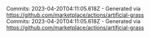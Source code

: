 Commits: 2023-04-20T04:11:05.618Z - Generated via https://github.com/marketplace/actions/artificial-grass
<br>
Commits: 2023-04-20T04:11:05.618Z - Generated via https://github.com/marketplace/actions/artificial-grass
<br>
